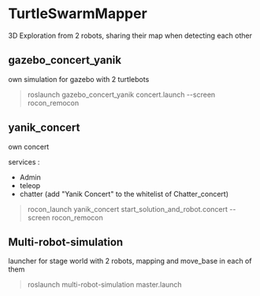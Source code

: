 # TurtleSwarmMapper

3D Exploration from 2 robots, sharing their map when detecting each other

## gazebo_concert_yanik
own simulation for gazebo with 2 turtlebots

> roslaunch gazebo_concert_yanik concert.launch --screen
> rocon_remocon

## yanik_concert
own concert

services : 
* Admin
* teleop
* chatter (add "Yanik Concert" to the whitelist of Chatter_concert) 

> rocon_launch yanik_concert start_solution_and_robot.concert --screen
> rocon_remocon

## Multi-robot-simulation
launcher for stage world with 2 robots, mapping and move_base in each of them

> roslaunch multi-robot-simulation master.launch

